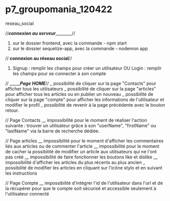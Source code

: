 # p7_groupomania_120422
 reseau_social

//_________connexion au serveur_________________//
1) sur le dossier frontend, avec la commande - npm start
2) sur le dossier sequelize-app, avec la commande - nodemon app 

// ______________connexion au réseau social______________//
1) Signup : remplir les champs pour créer un utilisateur
OU Login : remplir les champs pour se connecter à son compte

// __________________Page HOME_____________//
 _ possibilité de cliquer sur la page "Contacts" pour afficher tous les utilisateurs
 _ possibilité de cliquer sur la page "articles" pour afficher tous les articles ou en publier un nouveau
 _ possibilité de cliquer sur la page "compte" pour afficher les informations de l'utilisateur et modifier le profil
 _ possibilité de revenir à la page précédente avec le bouton retour. 
 
 // Page Contacts 
   __ impossibilité pour le moment de réaliser l'action suivante : trouver un utilisateur grâce à son "userName", "firstName" ou "lastName" via la barre de recherche dédiée. 

// Page articles 
 __ impossibilité pour le moment d'afficher les commentaires liés aux articles ou de commenter l'article
 __ impossibilité pour le moment de cacher la possibilité de modifier un article aux utilisateurs qui ne l'ont pas créé
 __ impossibilité de faire fonctionner les boutons like et dislike
 __ impossibilité d'afficher les articles du plus récents au plus ancien
 _ possibilité de modifier les articles en cliquant sur l'icône stylo et en suivant les instructions

// Page Compte 
__ impossibilité d'intégrer l'id de l'utilisateur dans l'url et de la récupérer pour que le compte soit sécurisé et accessible seulement à l'utilisateur connecté

